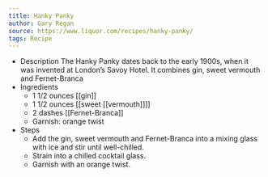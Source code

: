 ```yaml
---
title: Hanky Panky
author: Gary Regan
source: https://www.liquor.com/recipes/hanky-panky/
tags: Recipe
---
```


- Description
  The Hanky Panky dates back to the early 1900s, when it was invented at London’s Savoy Hotel. It combines gin, sweet vermouth and Fernet-Branca
- Ingredients
	- 1 1/2 ounces [[gin]]
	- 1 1/2 ounces [[sweet [[vermouth]]]]
	- 2 dashes [[Fernet-Branca]]
	- Garnish: orange twist
- Steps
	- Add the gin, sweet vermouth and Fernet-Branca into a mixing glass with ice and stir until well-chilled.
	- Strain into a chilled cocktail glass.
	- Garnish with an orange twist.